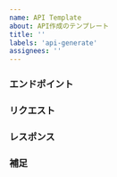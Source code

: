 ```yaml
---
name: API Template
about: API作成のテンプレート
title: ''
labels: 'api-generate'
assignees: ''
---
```


### エンドポイント

<!-- 例:POST /users/:userId/profile -->

### リクエスト

<!-- リクエストパラメータを指定 大体でわかる  -->
<!-- 例:bio, avatar, birthDate, location -->

### レスポンス

<!-- 返却するフィールドを指定（Prismaスキーマを参照するので大体でわかる） -->
<!-- 例:  id, bio, avatar, birthDate, location, userId, createdAt, updatedAt -->

### 補足

<!-- 認証要件や特記事項があれば記載 -->
